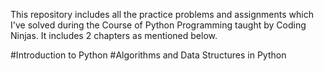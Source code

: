 This repository includes all the practice problems and assignments which I've solved during the Course of Python Programming taught by Coding Ninjas. It includes 2 chapters as mentioned below.

#Introduction to Python
#Algorithms and Data Structures in Python
